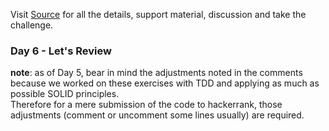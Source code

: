 Visit [Source](https://www.hackerrank.com/challenges/30-review-loop/problem) for all the details, support material, discussion and take the challenge.
### Day 6 - Let's Review  
  
**note**: as of Day 5, bear in mind the adjustments noted in the comments because we worked on these exercises with TDD and applying as much as possible SOLID principles.  
Therefore for a mere submission of the code to hackerrank, those adjustments (comment or uncomment some lines usually) are required.